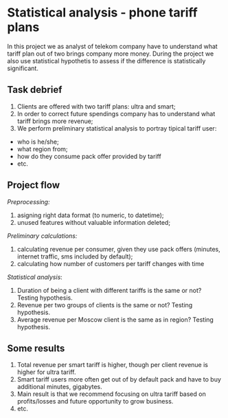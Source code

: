 # Statistical analysis - phone tariff plans

In this project we as analyst of telekom company have to understand what tariff plan out of two brings company more money.
During the project we also use statistical hypothetis to assess if the difference is statistically significant.

## Task debrief
1. Clients are offered with two tariff plans: ultra and smart;
1. In order to correct future spendings company has to understand what tariff brings more revenue;
1. We perform preliminary statistical analysis to portray tipical tariff user:
- who is he/she;
- what region from;
- how do they consume pack offer provided by tariff
- etc.

## Project flow
_Preprocessing:_
1. asigning right data format (to numeric, to datetime);
1. unused features without valuable information deleted;

_Preliminary calculations:_
1. calculating revenue per consumer, given they use pack offers (minutes, internet traffic, sms included by default);
1. calculating how number of customers per tariff changes with time

_Statistical analysis_:
1. Duration of being a client with different tariffs is the same or not? Testing hypothesis.
1. Revenue per two groups of clients is the same or not? Testing hypothesis.
1. Average revenue per Moscow client is the same as in region? Testing hypothesis.

## Some results
1. Total revenue per smart tariff is higher, though per client revenue is higher for ultra tariff.
1. Smart tariff users more often get out of by default pack and have to buy additional minutes, gigabytes.
1. Main result is that we recommend focusing on ultra tariff based on profits/losses and future opportunity to grow business.
1. etc.
